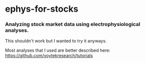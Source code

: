 # ephys-for-stocks

### Analyzing stock market data using electrophysiological analyses.

This shouldn't work but I wanted to try it anyways.

Most analyses that I used are better described here: https://github.com/voytekresearch/tutorials

